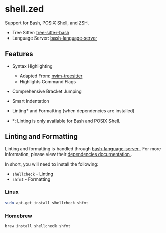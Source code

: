 # shell.zed

Support for Bash, POSIX Shell, and ZSH.

- Tree Sitter: [tree-sitter-bash](https://github.com/tree-sitter/tree-sitter-bash)
- Language Server: [bash-language-server](https://github.com/bash-lsp/bash-language-server)

## Features

- Syntax Highlighting
  - Adapted From: [nvim-treesitter](https://github.com/nvim-treesitter/nvim-treesitter/blob/master/queries/bash/highlights.scm)
  - Highlights Command Flags
- Comprehensive Bracket Jumping
- Smart Indentation
- Linting* and Formatting (when dependencies are installed)

- *: Linting is only available for Bash and POSIX Shell.

## Linting and Formatting

Linting and formatting is handled through [bash-language-server
](https://github.com/bash-lsp/bash-language-server). For more information,
please view their [dependencies documentation
](https://github.com/bash-lsp/bash-language-server?tab=readme-ov-file#dependencies).

In short, you will need to install the following:

- `shellcheck` - Linting
- `shfmt` - Formatting

### Linux

```bash
sudo apt-get install shellcheck shfmt
```

### Homebrew

```bash
brew install shellcheck shfmt
```
